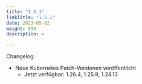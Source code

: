 ```yaml
---
title: "1.5.1"
linkTitle: "1.5.1"
date: 2023-05-02
weight: 994
description: >

---
```


Changelog:

- Neue Kubernetes Patch-Versionen veröffentlicht
  - Jetzt verfügbar: 1.26.4, 1.25.9, 1.24.13